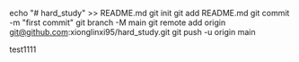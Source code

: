 echo "# hard_study" >> README.md
git init
git add README.md
git commit -m "first commit"
git branch -M main
git remote add origin git@github.com:xionglinxi95/hard_study.git
git push -u origin main


test1111
